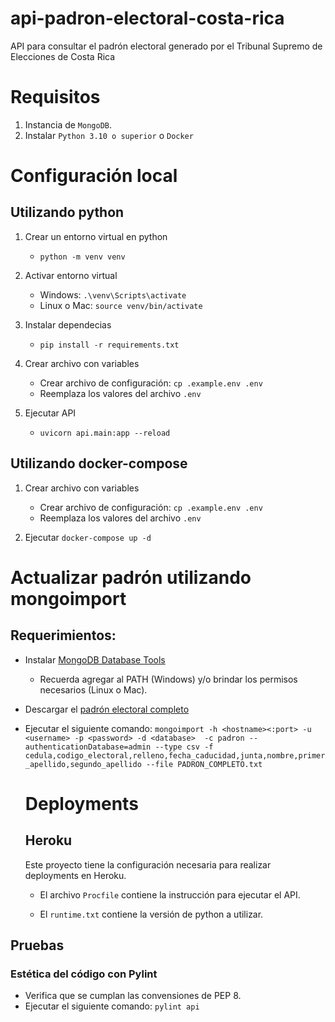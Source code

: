# api-padron-electoral-costa-rica
API para consultar el padrón electoral generado por el Tribunal Supremo de Elecciones de Costa Rica


# Requisitos

1. Instancia de `MongoDB`.
2. Instalar `Python 3.10 o superior` o `Docker`


# Configuración local

## Utilizando python
1. Crear un entorno virtual en python
    - `python -m venv venv`
2. Activar entorno virtual
    - Windows: `.\venv\Scripts\activate`
    - Linux o Mac: `source venv/bin/activate`

3. Instalar dependecias
    - `pip install -r requirements.txt`

4. Crear archivo con variables
    - Crear archivo de configuración: `cp .example.env .env`
    - Reemplaza los valores del archivo `.env`

5. Ejecutar API
    - `uvicorn api.main:app --reload`


## Utilizando docker-compose
1. Crear archivo con variables
    - Crear archivo de configuración: `cp .example.env .env`
    - Reemplaza los valores del archivo `.env`

2. Ejecutar `docker-compose up -d`

# Actualizar padrón utilizando mongoimport

## Requerimientos:
- Instalar [MongoDB Database Tools](https://www.mongodb.com/docs/database-tools/installation/installation/)
    - Recuerda agregar al PATH (Windows) y/o brindar los permisos necesarios (Linux o Mac).
- Descargar el [padrón electoral completo](https://www.tse.go.cr/descarga_padron.htm)
- Ejecutar el siguiente comando:
    `mongoimport -h <hostname><:port> -u <username> -p <password> -d <database>  -c padron --authenticationDatabase=admin --type csv -f cedula,codigo_electoral,relleno,fecha_caducidad,junta,nombre,primer_apellido,segundo_apellido --file PADRON_COMPLETO.txt 
    `


    # Deployments

    ## Heroku

    Este proyecto tiene la configuración necesaria para realizar deployments en Heroku.

    - El archivo `Procfile` contiene la instrucción para ejecutar el API.

    - El `runtime.txt` contiene la versión de python a utilizar.  

## Pruebas

### Estética del código con Pylint

- Verifica que se cumplan las convensiones de PEP 8.
- Ejecutar el siguiente comando: `pylint api`